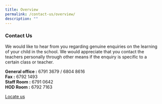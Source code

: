 ```yaml
---
title: Overview
permalink: /contact-us/overview/
description: ""
---
```

### Contact Us

We would like to hear from you regarding genuine enquiries on the learning of your child in the school. We would appreciate that you contact the teachers personally through other means if the enquiry is specific to a certain class or teacher.

  

**General office :** 6791 3679 / 6804 8616<br> 
**Fax :** 6792 1493<Br>
**Staff Room :** 6791 0642<br>
**HOD Room :** 6792 7163

  


[Locate us](https://goo.gl/maps/v1xq7hvPZ83NDMXt7)